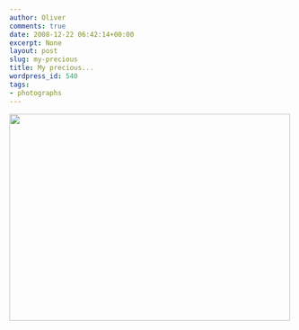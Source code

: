 ```yaml
---
author: Oliver
comments: true
date: 2008-12-22 06:42:14+00:00
excerpt: None
layout: post
slug: my-precious
title: My precious...
wordpress_id: 540
tags:
- photographs
---
```


<a href="http://www.oliverweb.com/wp-content/uploads/2008/12/5dmarkiifrooont.jpg"><img src="http://www.oliverweb.com/wp-content/uploads/2008/12/5dmarkiifrooont.jpg" alt="" title="Canon 5D Mark II" width="500" height="368" class="alignnone size-full wp-image-541" /></a>